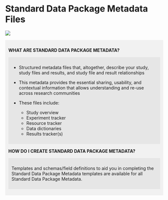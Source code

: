 # Standard Data Package Metadata Files

![](metadata.drawio)

<div markdown="1" style="background-color:rgba(0, 0, 0, 0.0470588); text-align:left; vertical-align: top; padding:10px 10px;">

**WHAT ARE STANDARD DATA PACKAGE METADATA?**

<div markdown="1" style="background-color:rgba(0, 0, 0, 0.0470588); text-align:left; vertical-align: top; padding:10px 10px; margin-bottom: 10px;">

* Structured metadata files that, altogether, describe your study, study files and results, and study file and result relationships
* This metadata provides the essential sharing, usability, and contextual information that allows understanding and re-use across research communities
* These files include:

  * Study overview
  * Experiment tracker
  * Resource tracker
  * Data dictionaries
  * Results tracker(s)

</div>

**HOW DO I CREATE STANDARD DATA PACKAGE METADATA?**

<div markdown="1" style="background-color:rgba(0, 0, 0, 0.0470588); text-align:left; vertical-align: top; padding:10px 10px; margin-bottom: 10px;">

Templates and schemas/field definitions to aid you in completing the Standard Data Package Metadata templates are available for all Standard Data Package Metadata.

</div>
</div>